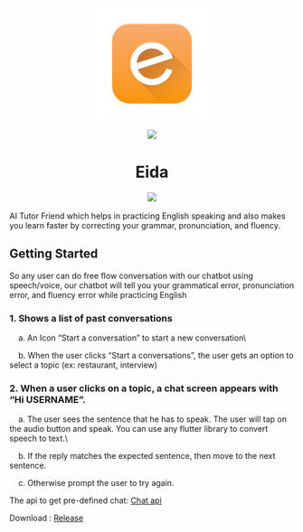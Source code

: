 <p align="center">
  <img src="https://raw.githubusercontent.com/Kir4Kun/Eida/main/assets/icon/icon.png" width="200">
</p>
<p align="center">
  <a src="https://github.com/Kir4Kun/Eida/actions/workflows/android-release.yml"><img src="https://github.com/Kir4Kun/Eida/actions/workflows/android-release.yml/badge.svg" width="250"></a>
</p>
<h1 align="center"> Eida </h1>
 <p align="center">
  <img src="https://raw.githubusercontent.com/Kir4Kun/Eida/main/public/demo.gif" width="250">
</p>

AI Tutor Friend which helps in practicing English speaking and
also makes you learn faster by correcting your grammar, pronunciation, and fluency.

## Getting Started

So any user can do free flow conversation with our chatbot using speech/voice, our
chatbot will tell you your grammatical error, pronunciation error, and fluency error while
practicing English

### 1. Shows a list of past conversations

&nbsp;&nbsp;&nbsp;&nbsp;a. An Icon “Start a conversation” to start a new conversation\

&nbsp;&nbsp;&nbsp;&nbsp;b. When the user clicks “Start a conversations”, the user gets an option to select a topic (ex: restaurant, interview)

### 2. When a user clicks on a topic, a chat screen appears with “Hi USERNAME”.

&nbsp;&nbsp;&nbsp;&nbsp;a. The user sees the sentence that he has to speak. The user will tap on the audio button and speak. You can use any flutter library to convert speech to text.\

&nbsp;&nbsp;&nbsp;&nbsp;b. If the reply matches the expected sentence, then move to the next sentence.

&nbsp;&nbsp;&nbsp;&nbsp;c. Otherwise prompt the user to try again.

The api to get pre-defined chat:
[Chat api](https://my-json-server.typicode.com/tryninjastudy/dummyapi/db)

Download : [Release](https://github.com/Kir4Kun/Eida/releases)
